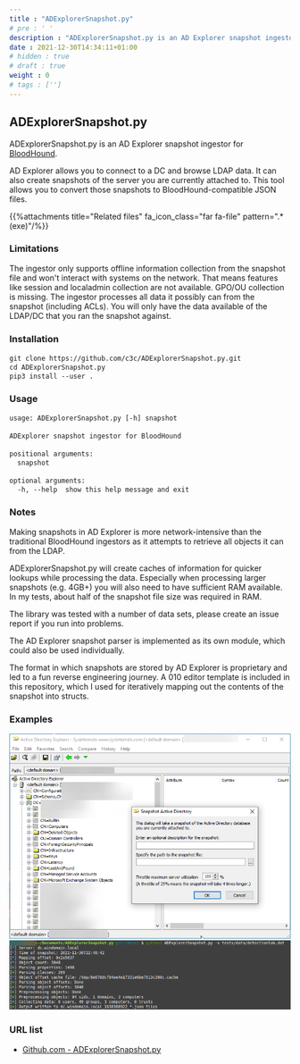 ```yaml
---
title : "ADExplorerSnapshot.py"
# pre : ' '
description : "ADExplorerSnapshot.py is an AD Explorer snapshot ingestor for BloodHound."
date : 2021-12-30T14:34:11+01:00
# hidden : true
# draft : true
weight : 0
# tags : ['']
---
```


## ADExplorerSnapshot.py

ADExplorerSnapshot.py is an AD Explorer snapshot ingestor for [BloodHound](https://bloodhound.readthedocs.io/).

AD Explorer allows you to connect to a DC and browse LDAP data. It can also create snapshots of the server you are currently attached to. This tool allows you to convert those snapshots to BloodHound-compatible JSON files.

{{%attachments title="Related files" fa_icon_class="far fa-file" pattern=".*(exe)"/%}}

### Limitations

The ingestor only supports offline information collection from the snapshot file and won't interact with systems on the network. That means features like session and localadmin collection are not available. GPO/OU collection is missing. The ingestor processes all data it possibly can from the snapshot (including ACLs). You will only have the data available of the LDAP/DC that you ran the snapshot against.

### Installation

```plain
git clone https://github.com/c3c/ADExplorerSnapshot.py.git
cd ADExplorerSnapshot.py
pip3 install --user .
```

### Usage

```plain
usage: ADExplorerSnapshot.py [-h] snapshot

ADExplorer snapshot ingestor for BloodHound

positional arguments:
  snapshot

optional arguments:
  -h, --help  show this help message and exit
```

### Notes

Making snapshots in AD Explorer is more network-intensive than the traditional BloodHound ingestors as it attempts to retrieve all objects it can from the LDAP.

ADExplorerSnapshot.py will create caches of information for quicker lookups while processing the data. Especially when processing larger snapshots (e.g. 4GB+) you will also need to have sufficient RAM available. In my tests, about half of the snapshot file size was required in RAM.

The library was tested with a number of data sets, please create an issue report if you run into problems.

The AD Explorer snapshot parser is implemented as its own module, which could also be used individually.

The format in which snapshots are stored by AD Explorer is proprietary and led to a fun reverse engineering journey. A 010 editor template is included in this repository, which I used for iteratively mapping out the contents of the snapshot into structs.

### Examples

![Example](images/adexplorer.png)
![Example](images/adexpsnapshotpy.png)

### URL list

* [Github.com - ADExplorerSnapshot.py](https://github.com/c3c/ADExplorerSnapshot.py)
